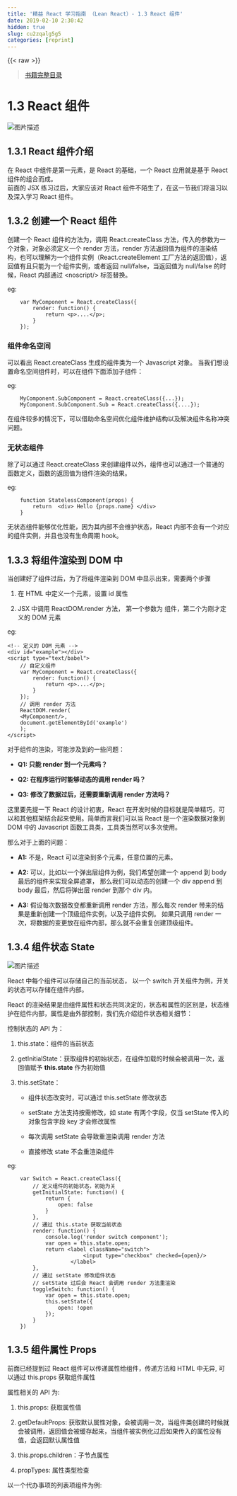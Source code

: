 ```yaml
---
title: '精益 React 学习指南 （Lean React）- 1.3 React 组件' 
date: 2019-02-10 2:30:42
hidden: true
slug: cu2zqalg5g5
categories: [reprint]
---
```


{{< raw >}}

                    
<blockquote><p><a href="https://segmentfault.com/a/1190000005136764">书籍完整目录</a></p></blockquote>
<h1 id="articleHeader0">1.3 React 组件</h1>
<p><span class="img-wrap"><img data-src="/img/bVvLOW" src="https://static.alili.tech/img/bVvLOW" alt="图片描述" title="图片描述" style="cursor: pointer; display: inline;"></span></p>
<h2 id="articleHeader1">1.3.1 React 组件介绍</h2>
<p>在 React 中组件是第一元素，是 React 的基础，一个 React 应用就是基于 React 组件的组合而成。<br>前面的 JSX 练习过后，大家应该对 React 组件不陌生了，在这一节我们将温习以及深入学习 React 组件。</p>
<h2 id="articleHeader2">1.3.2 创建一个 React 组件</h2>
<p>创建一个 React 组件的方法为，调用 React.createClass 方法，传入的参数为一个对象，对象必须定义一个 render 方法，render 方法返回值为组件的渲染结构，也可以理解为一个组件实例（React.createElement 工厂方法的返回值），返回值有且只能为一个组件实例，或者返回 null/false，当返回值为 null/false 的时候，React 内部通过 &lt;noscript/&gt; 标签替换。</p>
<p>eg:</p>
<div class="widget-codetool" style="display:none;">
      <div class="widget-codetool--inner">
      <span class="selectCode code-tool" data-toggle="tooltip" data-placement="top" title="" data-original-title="全选"></span>
      <span type="button" class="copyCode code-tool" data-toggle="tooltip" data-placement="top" data-clipboard-text="    var MyComponent = React.createClass({
        render: function() {
            return <p>....</p>;
        }
    });" title="" data-original-title="复制"></span>
      <span type="button" class="saveToNote code-tool" data-toggle="tooltip" data-placement="top" title="" data-original-title="放进笔记"></span>
      </div>
      </div><pre class="xml hljs"><code class="HTML">    var MyComponent = React.createClass({
        render: function() {
            return <span class="hljs-tag">&lt;<span class="hljs-name">p</span>&gt;</span>....<span class="hljs-tag">&lt;/<span class="hljs-name">p</span>&gt;</span>;
        }
    });</code></pre>
<h3 id="articleHeader3">组件命名空间</h3>
<p>可以看出 React.createClass 生成的组件类为一个 Javascript 对象。 当我们想设置命名空间组件时，可以在组件下面添加子组件：</p>
<p>eg:</p>
<div class="widget-codetool" style="display:none;">
      <div class="widget-codetool--inner">
      <span class="selectCode code-tool" data-toggle="tooltip" data-placement="top" title="" data-original-title="全选"></span>
      <span type="button" class="copyCode code-tool" data-toggle="tooltip" data-placement="top" data-clipboard-text="    MyComponent.SubComponent = React.createClass({...});
    MyComponent.SubComponent.Sub = React.createClass({....});" title="" data-original-title="复制"></span>
      <span type="button" class="saveToNote code-tool" data-toggle="tooltip" data-placement="top" title="" data-original-title="放进笔记"></span>
      </div>
      </div><pre class="xml hljs"><code class="HTML">    MyComponent.SubComponent = React.createClass({...});
    MyComponent.SubComponent.Sub = React.createClass({....});</code></pre>
<p>在组件较多的情况下，可以借助命名空间优化组件维护结构以及解决组件名称冲突问题。</p>
<h3 id="articleHeader4">无状态组件</h3>
<p>除了可以通过 React.createClass 来创建组件以外，组件也可以通过一个普通的函数定义，函数的返回值为组件渲染的结果。</p>
<p>eg:</p>
<div class="widget-codetool" style="display:none;">
      <div class="widget-codetool--inner">
      <span class="selectCode code-tool" data-toggle="tooltip" data-placement="top" title="" data-original-title="全选"></span>
      <span type="button" class="copyCode code-tool" data-toggle="tooltip" data-placement="top" data-clipboard-text="    function StatelessComponent(props) {
        return  <div> Hello {props.name} </div>
    }" title="" data-original-title="复制"></span>
      <span type="button" class="saveToNote code-tool" data-toggle="tooltip" data-placement="top" title="" data-original-title="放进笔记"></span>
      </div>
      </div><pre class="xml hljs"><code class="html">    function StatelessComponent(props) {
        return  <span class="hljs-tag">&lt;<span class="hljs-name">div</span>&gt;</span> Hello {props.name} <span class="hljs-tag">&lt;/<span class="hljs-name">div</span>&gt;</span>
    }</code></pre>
<p>无状态组件能够优化性能，因为其内部不会维护状态，React 内部不会有一个对应的组件实例，并且也没有生命周期 hook。</p>
<h2 id="articleHeader5">1.3.3 将组件渲染到 DOM 中</h2>
<p>当创建好了组件过后，为了将组件渲染到 DOM 中显示出来，需要两个步骤</p>
<ol>
<li><p>在 HTML 中定义一个元素，设置 id 属性</p></li>
<li><p>JSX 中调用 ReactDOM.render 方法， 第一个参数为 组件，第二个为刚才定义的 DOM 元素</p></li>
</ol>
<p>eg:</p>
<div class="widget-codetool" style="display:none;">
      <div class="widget-codetool--inner">
      <span class="selectCode code-tool" data-toggle="tooltip" data-placement="top" title="" data-original-title="全选"></span>
      <span type="button" class="copyCode code-tool" data-toggle="tooltip" data-placement="top" data-clipboard-text="<!-- 定义的 DOM 元素 -->
<div id=&quot;example&quot;></div>
<script type=&quot;text/babel&quot;>
    // 自定义组件 
    var MyComponent = React.createClass({
        render: function() {
            return <p>....</p>;
        }
    });
    // 调用 render 方法
    ReactDOM.render(
    <MyComponent/>,
    document.getElementById('example')
    );
</script>" title="" data-original-title="复制"></span>
      <span type="button" class="saveToNote code-tool" data-toggle="tooltip" data-placement="top" title="" data-original-title="放进笔记"></span>
      </div>
      </div><pre class="xml hljs"><code class="html"><span class="hljs-comment">&lt;!-- 定义的 DOM 元素 --&gt;</span>
<span class="hljs-tag">&lt;<span class="hljs-name">div</span> <span class="hljs-attr">id</span>=<span class="hljs-string">"example"</span>&gt;</span><span class="hljs-tag">&lt;/<span class="hljs-name">div</span>&gt;</span>
<span class="hljs-tag">&lt;<span class="hljs-name">script</span> <span class="hljs-attr">type</span>=<span class="hljs-string">"text/babel"</span>&gt;</span><span class="javascript">
    <span class="hljs-comment">// 自定义组件 </span>
    <span class="hljs-keyword">var</span> MyComponent = React.createClass({
        <span class="hljs-attr">render</span>: <span class="hljs-function"><span class="hljs-keyword">function</span>(<span class="hljs-params"></span>) </span>{
            <span class="hljs-keyword">return</span> <span class="xml"><span class="hljs-tag">&lt;<span class="hljs-name">p</span>&gt;</span>....<span class="hljs-tag">&lt;/<span class="hljs-name">p</span>&gt;</span></span>;
        }
    });
    <span class="hljs-comment">// 调用 render 方法</span>
    ReactDOM.render(
    <span class="xml"><span class="hljs-tag">&lt;<span class="hljs-name">MyComponent</span>/&gt;</span></span>,
    <span class="hljs-built_in">document</span>.getElementById(<span class="hljs-string">'example'</span>)
    );
</span><span class="hljs-tag">&lt;/<span class="hljs-name">script</span>&gt;</span></code></pre>
<p>对于组件的渲染，可能涉及到的一些问题：</p>
<ul>
<li><p><strong>Q1: 只能 render 到一个元素吗？</strong></p></li>
<li><p><strong>Q2: 在程序运行时能够动态的调用 render 吗？</strong></p></li>
<li><p><strong>Q3: 修改了数据过后，还需要重新调用 render 方法吗？</strong></p></li>
</ul>
<p>这里要先提一下 React 的设计初衷，React 在开发时候的目标就是简单精巧，可以和其他框架结合起来使用。简单而言我们可以当 React 是一个渲染数据对象到 DOM 中的 Javascript 函数工具类，工具类当然可以多次使用。 </p>
<p>那么对于上面的问题：</p>
<ul>
<li><p><strong>A1:</strong> 不是，React 可以渲染到多个元素，任意位置的元素。</p></li>
<li><p><strong>A2:</strong> 可以，比如以一个弹出层组件为例，我们希望创建一个 append 到 body 最后的组件来实现全屏遮罩， 那么我们可以动态的创建一个 div append 到 body 最后，然后将弹出层 render 到那个 div 内。</p></li>
<li><p><strong>A3:</strong> 假设每次数据改变都重新调用 render 方法，那么每次 render 带来的结果是重新创建一个顶级组件实例，以及子组件实例。 如果只调用 render 一次，将数据的变更放在组件内部，那么就不会重复创建顶级组件。</p></li>
</ul>
<h2 id="articleHeader6">1.3.4 组件状态 State</h2>
<p><span class="img-wrap"><img data-src="/img/bVvL33" src="https://static.alili.tech/img/bVvL33" alt="图片描述" title="图片描述" style="cursor: pointer; display: inline;"></span></p>
<p>React 中每个组件可以存储自己的当前状态， 以一个 switch 开关组件为例，开关的状态可以存储在组件内部。</p>
<p>React 的渲染结果是由组件属性和状态共同决定的，状态和属性的区别是，状态维护在组件内部，属性是由外部控制，我们先介绍组件状态相关细节：</p>
<p>控制状态的 API 为：</p>
<ol>
<li><p>this.state：组件的当前状态</p></li>
<li><p>getInitialState：获取组件的初始状态，在组件加载的时候会被调用一次，返回值赋予 <strong>this.state</strong> 作为初始值</p></li>
<li>
<p>this.setState：</p>
<ul>
<li><p>组件状态改变时，可以通过 this.setState 修改状态</p></li>
<li><p>setState 方法支持按需修改，如 state 有两个字段，仅当 setState 传入的对象包含字段 key 才会修改属性</p></li>
<li><p>每次调用 setState 会导致重渲染调用 render 方法</p></li>
<li><p>直接修改 state 不会重渲染组件</p></li>
</ul>
</li>
</ol>
<p>eg:</p>
<div class="widget-codetool" style="display:none;">
      <div class="widget-codetool--inner">
      <span class="selectCode code-tool" data-toggle="tooltip" data-placement="top" title="" data-original-title="全选"></span>
      <span type="button" class="copyCode code-tool" data-toggle="tooltip" data-placement="top" data-clipboard-text="    var Switch = React.createClass({
        // 定义组件的初始状态，初始为关
        getInitialState: function() {
            return {
                open: false
            }
        },
        // 通过 this.state 获取当前状态
        render: function() {
            console.log('render switch component');
            var open = this.state.open;
            return <label className=&quot;switch&quot;> 
                        <input type=&quot;checkbox&quot; checked={open}/> 
                    </label>
        },
        // 通过 setState 修改组件状态
        // setState 过后会 React 会调用 render 方法重渲染
        toggleSwitch: function() {
            var open = this.state.open;
            this.setState({
                open: !open
            });
        }
    })" title="" data-original-title="复制"></span>
      <span type="button" class="saveToNote code-tool" data-toggle="tooltip" data-placement="top" title="" data-original-title="放进笔记"></span>
      </div>
      </div><pre class="xml hljs"><code class="html">    var Switch = React.createClass({
        // 定义组件的初始状态，初始为关
        getInitialState: function() {
            return {
                open: false
            }
        },
        // 通过 this.state 获取当前状态
        render: function() {
            console.log('render switch component');
            var open = this.state.open;
            return <span class="hljs-tag">&lt;<span class="hljs-name">label</span> <span class="hljs-attr">className</span>=<span class="hljs-string">"switch"</span>&gt;</span> 
                        <span class="hljs-tag">&lt;<span class="hljs-name">input</span> <span class="hljs-attr">type</span>=<span class="hljs-string">"checkbox"</span> <span class="hljs-attr">checked</span>=<span class="hljs-string">{open}/</span>&gt;</span> 
                    <span class="hljs-tag">&lt;/<span class="hljs-name">label</span>&gt;</span>
        },
        // 通过 setState 修改组件状态
        // setState 过后会 React 会调用 render 方法重渲染
        toggleSwitch: function() {
            var open = this.state.open;
            this.setState({
                open: !open
            });
        }
    })</code></pre>
<h2 id="articleHeader7">1.3.5 组件属性 Props</h2>
<p>前面已经提到过 React 组件可以传递属性给组件，传递方法和 HTML 中无异, 可以通过 this.props 获取组件属性</p>
<p>属性相关的 API 为:</p>
<ol>
<li><p>this.props: 获取属性值</p></li>
<li><p>getDefaultProps: 获取默认属性对象，会被调用一次，当组件类创建的时候就会被调用，返回值会被缓存起来，当组件被实例化过后如果传入的属性没有值，会返回默认属性值</p></li>
<li><p>this.props.children：子节点属性</p></li>
<li><p>propTypes: 属性类型检查</p></li>
</ol>
<p>以一个代办事项的列表项组件为例:</p>
<div class="widget-codetool" style="display:none;">
      <div class="widget-codetool--inner">
      <span class="selectCode code-tool" data-toggle="tooltip" data-placement="top" title="" data-original-title="全选"></span>
      <span type="button" class="copyCode code-tool" data-toggle="tooltip" data-placement="top" data-clipboard-text="    // props.name 表示代办事项的名称
    var TodoItem = React.createClass({
        render: function() {
            var props = this.props;
            return <div className=&quot;todo-item&quot;>
                        <span className=&quot;todo-item__name&quot;>{props.name}</span>
                    </div>
        }
    });

    ReactDOM.render(
        <TodoItem name=&quot;代办事项1&quot;/>, 
         document.getElementById('example'));" title="" data-original-title="复制"></span>
      <span type="button" class="saveToNote code-tool" data-toggle="tooltip" data-placement="top" title="" data-original-title="放进笔记"></span>
      </div>
      </div><pre class="xml hljs"><code class="html">    // props.name 表示代办事项的名称
    var TodoItem = React.createClass({
        render: function() {
            var props = this.props;
            return <span class="hljs-tag">&lt;<span class="hljs-name">div</span> <span class="hljs-attr">className</span>=<span class="hljs-string">"todo-item"</span>&gt;</span>
                        <span class="hljs-tag">&lt;<span class="hljs-name">span</span> <span class="hljs-attr">className</span>=<span class="hljs-string">"todo-item__name"</span>&gt;</span>{props.name}<span class="hljs-tag">&lt;/<span class="hljs-name">span</span>&gt;</span>
                    <span class="hljs-tag">&lt;/<span class="hljs-name">div</span>&gt;</span>
        }
    });

    ReactDOM.render(
        <span class="hljs-tag">&lt;<span class="hljs-name">TodoItem</span> <span class="hljs-attr">name</span>=<span class="hljs-string">"代办事项1"</span>/&gt;</span>, 
         document.getElementById('example'));</code></pre>
<h3 id="articleHeader8">children 属性</h3>
<p>组件属性中会有一个特殊属性 children ，表示子组件， 还是以上面一个组件为例子，我们可以换一种方式定义 name:</p>
<div class="widget-codetool" style="display:none;">
      <div class="widget-codetool--inner">
      <span class="selectCode code-tool" data-toggle="tooltip" data-placement="top" title="" data-original-title="全选"></span>
      <span type="button" class="copyCode code-tool" data-toggle="tooltip" data-placement="top" data-clipboard-text="    var TodoItem = React.createClass({
        render: function() {
            var props = this.props;
            return <div className=&quot;todo-item&quot;>
                        <span class=&quot;todo-item__name&quot;>{props.children}</span>
                    </div>
        }
    });

    ReactDOM.render(
        <TodoItem>代办事项1</TodoItem>, 
         document.getElementById('example')); " title="" data-original-title="复制"></span>
      <span type="button" class="saveToNote code-tool" data-toggle="tooltip" data-placement="top" title="" data-original-title="放进笔记"></span>
      </div>
      </div><pre class="xml hljs"><code class="html">    var TodoItem = React.createClass({
        render: function() {
            var props = this.props;
            return <span class="hljs-tag">&lt;<span class="hljs-name">div</span> <span class="hljs-attr">className</span>=<span class="hljs-string">"todo-item"</span>&gt;</span>
                        <span class="hljs-tag">&lt;<span class="hljs-name">span</span> <span class="hljs-attr">class</span>=<span class="hljs-string">"todo-item__name"</span>&gt;</span>{props.children}<span class="hljs-tag">&lt;/<span class="hljs-name">span</span>&gt;</span>
                    <span class="hljs-tag">&lt;/<span class="hljs-name">div</span>&gt;</span>
        }
    });

    ReactDOM.render(
        <span class="hljs-tag">&lt;<span class="hljs-name">TodoItem</span>&gt;</span>代办事项1<span class="hljs-tag">&lt;/<span class="hljs-name">TodoItem</span>&gt;</span>, 
         document.getElementById('example')); </code></pre>
<blockquote><p>需要注意的是，children 只能为一个元素，不能为多个组件</p></blockquote>
<h3 id="articleHeader9">属性类型检查</h3>
<p>为了保证组件传递属性的正确性， 我们可以通过定义 propsType 对象来实现对组件属性的严格校验：</p>
<div class="widget-codetool" style="display:none;">
      <div class="widget-codetool--inner">
      <span class="selectCode code-tool" data-toggle="tooltip" data-placement="top" title="" data-original-title="全选"></span>
      <span type="button" class="copyCode code-tool" data-toggle="tooltip" data-placement="top" data-clipboard-text="    var MyComponent = React.createClass({
        propTypes: {
            optionalArray: React.PropTypes.array,
            optionalBool: React.PropTypes.bool,
            optionalFunc: React.PropTypes.func,
            optionalNumber: React.PropTypes.number,
            optionalObject: React.PropTypes.object,
            optionalString: React.PropTypes.string,
            // 任何可以被渲染的包括，数字，字符串，组件，或者数组
            optionalNode: React.PropTypes.node,
            // React 元素
            optionalElement: React.PropTypes.element,
            // 枚举
            optionalEnum: React.PropTypes.oneOf(['News', 'Photos']),
            // 任意一种类型
            optionalUnion: React.PropTypes.oneOfType([
              React.PropTypes.string,
              React.PropTypes.number,
              React.PropTypes.instanceOf(Message)
            ]),
            // 具体类型的数组
            optionalArrayOf: React.PropTypes.arrayOf(React.PropTypes.number),
            // 具体类型的对象
            optionalObjectOf: React.PropTypes.objectOf(React.PropTypes.number),
            // 符合定义的对象
            optionalObjectWithShape: React.PropTypes.shape({
              color: React.PropTypes.string,
              fontSize: React.PropTypes.number
            }),
            requiredFunc: React.PropTypes.func.isRequired,
            requiredAny: React.PropTypes.any.isRequired,
            // 自定义校验
            customProp: function(props, propName, componentName) {}
        }
    });" title="" data-original-title="复制"></span>
      <span type="button" class="saveToNote code-tool" data-toggle="tooltip" data-placement="top" title="" data-original-title="放进笔记"></span>
      </div>
      </div><pre class="xml hljs"><code class="html">    var MyComponent = React.createClass({
        propTypes: {
            optionalArray: React.PropTypes.array,
            optionalBool: React.PropTypes.bool,
            optionalFunc: React.PropTypes.func,
            optionalNumber: React.PropTypes.number,
            optionalObject: React.PropTypes.object,
            optionalString: React.PropTypes.string,
            // 任何可以被渲染的包括，数字，字符串，组件，或者数组
            optionalNode: React.PropTypes.node,
            // React 元素
            optionalElement: React.PropTypes.element,
            // 枚举
            optionalEnum: React.PropTypes.oneOf(['News', 'Photos']),
            // 任意一种类型
            optionalUnion: React.PropTypes.oneOfType([
              React.PropTypes.string,
              React.PropTypes.number,
              React.PropTypes.instanceOf(Message)
            ]),
            // 具体类型的数组
            optionalArrayOf: React.PropTypes.arrayOf(React.PropTypes.number),
            // 具体类型的对象
            optionalObjectOf: React.PropTypes.objectOf(React.PropTypes.number),
            // 符合定义的对象
            optionalObjectWithShape: React.PropTypes.shape({
              color: React.PropTypes.string,
              fontSize: React.PropTypes.number
            }),
            requiredFunc: React.PropTypes.func.isRequired,
            requiredAny: React.PropTypes.any.isRequired,
            // 自定义校验
            customProp: function(props, propName, componentName) {}
        }
    });</code></pre>
<h3 id="articleHeader10">属性传递的单向性</h3>
<p>我们已经提到过 React 的单向数据流模式，数据的流动管道就是 props，流动的方向就是组件的层级自定向下的方向。所以一个组件是不能修改自身的属性的，组件的属性一定是通过父组件传递而来（或者默认属性）。</p>
<h3 id="articleHeader11">无状态组件属性</h3>
<p>对于无状态组件，可以添加 <strong>.propTypes</strong> 和 <strong>.defaultProps</strong> 属性到函数上。</p>
<h2 id="articleHeader12">1.3.6 组件的嵌套组合</h2>
<p>在 1.2 节的 JSX 实例子中，当我们循环输出 todo 列表的时候，React 会提示对于循环输出的组件，需要有一个唯一的 key 属性。这个问题的原因在于 React 的调和机制（Reconciliation）上。</p>
<h3 id="articleHeader13">什么叫调和？</h3>
<p>在每次数据更新过后，React 会重新调用 render 渲染出新的组件结构，新的结构应用到 DOM 中的过程就叫做调和过程。</p>
<h3 id="articleHeader14">为什么需要调和？</h3>
<p>想一想，假设我们有一个输入组件，这个时候我们正聚焦在输入框中，当修改值过后触发事件导致了数据改变，数据改变导致了重渲染， 这个时候输入框被替换成了新的 DOM。 这个过程对用户来说应该是无感知的，所以那原来的聚焦状态应该被保存， 那怎么做到的呢？ DOM 都被替换了，输入状态，选择状态为什么还能保存。 我们先不急着知道 How，目前只需要知道这就是调和过程，后面我们会在 React 实现原理章节进行详细介绍。 </p>
<p>除了保存状态以外，调和过程还做了很多 DOM 优化。 比如输出一个数组的时候，数据新增加或者减少了一下，或者数组项值改变了，实际上我们没有必要删除原来的 DOM 结构，只需要修改 DOM 的值或者删除 DOM 就能实现重渲染。</p>
<p>这就是为什么要有 key 属性，key 属性能够帮助定位 DOM 与数组元素的关系，在重渲染的时候能够实现渲染优化。</p>
<h2 id="articleHeader15">1.3.7 实例练习：通过组件化的方式优化之前的待办事项列表</h2>
<h3 id="articleHeader16">问题</h3>
<p>优化 JSX 语法练习的 TODOMVC 页面， 通过组件化的方式拆分页面！</p>
<p>组件如下：</p>
<ol>
<li><p>App 组件：整个页面的最完成组件</p></li>
<li><p>Header 组件：头部输入组件</p></li>
<li><p>TodoList 组件：列表组件</p></li>
<li><p>TodoItem 组件: 列表项</p></li>
<li><p>Footer 组件：底部操作组件</p></li>
</ol>
<h3 id="articleHeader17">Tips</h3>
<p>循环输出组件的方式</p>
<p>方式一：先计算出组件</p>
<div class="widget-codetool" style="display:none;">
      <div class="widget-codetool--inner">
      <span class="selectCode code-tool" data-toggle="tooltip" data-placement="top" title="" data-original-title="全选"></span>
      <span type="button" class="copyCode code-tool" data-toggle="tooltip" data-placement="top" data-clipboard-text=" function render() {
    var todos = this.props.todos;
    var $todos = todos.map(function(todo) {
        return <Todo data={todo}/>
    });
    return <div>
        {$todos}
    </div>
 }" title="" data-original-title="复制"></span>
      <span type="button" class="saveToNote code-tool" data-toggle="tooltip" data-placement="top" title="" data-original-title="放进笔记"></span>
      </div>
      </div><pre class="xml hljs"><code class="html"> function render() {
    var todos = this.props.todos;
    var $todos = todos.map(function(todo) {
        return <span class="hljs-tag">&lt;<span class="hljs-name">Todo</span> <span class="hljs-attr">data</span>=<span class="hljs-string">{todo}/</span>&gt;</span>
    });
    return <span class="hljs-tag">&lt;<span class="hljs-name">div</span>&gt;</span>
        {$todos}
    <span class="hljs-tag">&lt;/<span class="hljs-name">div</span>&gt;</span>
 }</code></pre>
<p>方式二：{} 内直接计算</p>
<div class="widget-codetool" style="display:none;">
      <div class="widget-codetool--inner">
      <span class="selectCode code-tool" data-toggle="tooltip" data-placement="top" title="" data-original-title="全选"></span>
      <span type="button" class="copyCode code-tool" data-toggle="tooltip" data-placement="top" data-clipboard-text=" function render() {
    var todos = this.props.todos;
    return <div>
        {todos.map(function(todo) {
            return <Todo data={todo}/>
        })}
    </div>
 }  " title="" data-original-title="复制"></span>
      <span type="button" class="saveToNote code-tool" data-toggle="tooltip" data-placement="top" title="" data-original-title="放进笔记"></span>
      </div>
      </div><pre class="xml hljs"><code class="html"> function render() {
    var todos = this.props.todos;
    return <span class="hljs-tag">&lt;<span class="hljs-name">div</span>&gt;</span>
        {todos.map(function(todo) {
            return <span class="hljs-tag">&lt;<span class="hljs-name">Todo</span> <span class="hljs-attr">data</span>=<span class="hljs-string">{todo}/</span>&gt;</span>
        })}
    <span class="hljs-tag">&lt;/<span class="hljs-name">div</span>&gt;</span>
 }  </code></pre>
<h3 id="articleHeader18">参考答案</h3>
<p><a href="https://github.com/leanklass/leanreact/tree/component" rel="nofollow noreferrer" target="_blank">https://github.com/leanklass/leanreact/tree/component</a></p>

                
{{< /raw >}}

# 版权声明
本文资源来源互联网，仅供学习研究使用，版权归该资源的合法拥有者所有，

本文仅用于学习、研究和交流目的。转载请注明出处、完整链接以及原作者。

原作者若认为本站侵犯了您的版权，请联系我们，我们会立即删除！

## 原文标题
精益 React 学习指南 （Lean React）- 1.3 React 组件

## 原文链接
[https://segmentfault.com/a/1190000005151182](https://segmentfault.com/a/1190000005151182)

